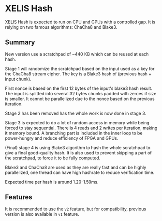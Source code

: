 # XELIS Hash

XELIS Hash is expected to run on CPU and GPUs with a controlled gap.
It is relying on two famous algorithms: ChaCha8 and Blake3.

## Summary

New version use a scratchpad of ~440 KB which can be reused at each hash.

Stage 1 will randomize the scratchpad based on the input used as a key for the ChaCha8 stream cipher.
The key is a Blake3 hash of (previous hash + input chunk).
 
First nonce is based on the first 12 bytes of the input's blake3 hash result.
The input is splitted into several 32 bytes chunks padded with zeroes if size is smaller.
It cannot be parallelized due to the nonce based on the previous iteration.

Stage 2 has been removed has the whole work is now done in stage 3.

Stage 3 is expected to do a lot of random access in memory while being forced to stay sequential.
There is 4 reads and 2 writes per iteration, making it memory bound.
A branching part is included in the inner loop to be power-hungry and reduce efficiency of FPGA and GPUs.

(Final) stage 4 is using Blake3 algorithm to hash the whole scratchpad to give a final good-quality hash.
It is also used to prevent skipping a part of the scratchpad, to force it to be fully computed.

Blake3 and ChaCha8 are used as they are really fast and can be highly parallelized, one thread can have high hashrate to reduce verification time.

Expected time per hash is around 1.20-1.50ms.

## Features

It is recommended to use the `v2` feature, but for compatibility, previous version is also available in `v1` feature.
